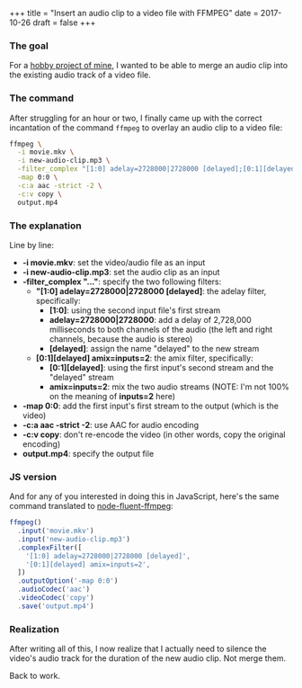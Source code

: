 +++
title = "Insert an audio clip to a video file with FFMPEG"
date = 2017-10-26
draft = false
+++
### The goal

For a [hobby project of mine](https://github.com/azlyth/redub), I wanted to be able
to merge an audio clip into the existing audio track of a video file.

### The command

After struggling for an hour or two, I finally came up with the correct incantation of the command
`ffmpeg` to overlay an audio clip to a video file:

```bash
ffmpeg \
  -i movie.mkv \
  -i new-audio-clip.mp3 \
  -filter_complex "[1:0] adelay=2728000|2728000 [delayed];[0:1][delayed] amix=inputs=2" \
  -map 0:0 \
  -c:a aac -strict -2 \
  -c:v copy \
  output.mp4
```

### The explanation

Line by line:

- **-i movie.mkv**: set the video/audio file as an input
- **-i new-audio-clip.mp3**: set the audio clip as an input
- **-filter_complex "..."**: specify the two following filters:
  - **"[1:0] adelay=2728000|2728000 [delayed]**: the adelay filter, specifically:
     - **[1:0]**: using the second input file's first stream
     - **adelay=2728000|2728000**: add a delay of 2,728,000 milliseconds to both channels of the audio (the left and right channels, because the audio is stereo)
     - **[delayed]**: assign the name "delayed" to the new stream
  - **[0:1][delayed] amix=inputs=2**: the amix filter, specifically:
     - **[0:1][delayed]**: using the first input's second stream and the "delayed" stream
     - **amix=inputs=2**: mix the two audio streams (NOTE: I'm not 100% on the meaning of **inputs=2** here)
- **-map 0:0**: add the first input's first stream to the output (which is the video)
- **-c:a aac -strict -2**: use AAC for audio encoding
- **-c:v copy**: don't re-encode the video (in other words, copy the original encoding)
- **output.mp4**: specify the output file

### JS version

And for any of you interested in doing this in JavaScript, here's the same command translated to
[node-fluent-ffmpeg](https://github.com/fluent-ffmpeg/node-fluent-ffmpeg):

```js
ffmpeg()
  .input('movie.mkv')
  .input('new-audio-clip.mp3')
  .complexFilter([
    '[1:0] adelay=2728000|2728000 [delayed]',
    '[0:1][delayed] amix=inputs=2',
  ])
  .outputOption('-map 0:0')
  .audioCodec('aac')
  .videoCodec('copy')
  .save('output.mp4')
```
### Realization

After writing all of this, I now realize that I actually need to silence the video's audio track
for the duration of the new audio clip. Not merge them.

Back to work.